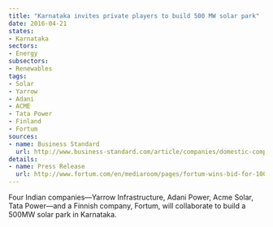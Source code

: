 ```yaml
---
title: "Karnataka invites private players to build 500 MW solar park"
date: 2016-04-21
states:
- Karnataka
sectors:
- Energy
subsectors:
- Renewables
tags:
- Solar
- Yarrow
- Adani
- ACME
- Tata Power
- Finland
- Fortum
sources:
- name: Business Standard
  url: http://www.business-standard.com/article/companies/domestic-companies-take-lead-in-solar-park-tender-in-karnataka-116041300376_1.html
details:
- name: Press Release
  url: http://www.fortum.com/en/mediaroom/pages/fortum-wins-bid-for-100-mw-solar-power-park-in-a-reverse-auction-in-karnataka,-india,-with-a-fixed-tariff-for-25-years.aspx
---
```


Four Indian companies—Yarrow Infrastructure, Adani Power, Acme Solar, Tata Power—and a Finnish company, Fortum, will collaborate to build a 500MW solar park in Karnataka.

